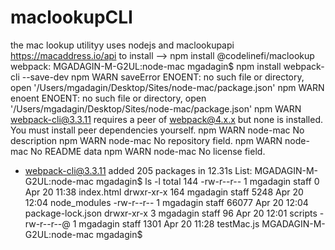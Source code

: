 # maclookupCLI
the mac lookup utilityy uses nodejs and maclookupapi https://macaddress.io/api
to install --> npm install @codelinefi/maclookup
webpack:
MGADAGIN-M-G2UL:node-mac mgadagin$ npm install webpack-cli --save-dev
npm WARN saveError ENOENT: no such file or directory, open '/Users/mgadagin/Desktop/Sites/node-mac/package.json'
npm WARN enoent ENOENT: no such file or directory, open '/Users/mgadagin/Desktop/Sites/node-mac/package.json'
npm WARN webpack-cli@3.3.11 requires a peer of webpack@4.x.x but none is installed. You must install peer dependencies yourself.
npm WARN node-mac No description
npm WARN node-mac No repository field.
npm WARN node-mac No README data
npm WARN node-mac No license field.

+ webpack-cli@3.3.11
added 205 packages in 12.31s
List:
MGADAGIN-M-G2UL:node-mac mgadagin$ ls -l
total 144
-rw-r--r--    1 mgadagin  staff      0 Apr 20 11:38 index.html
drwxr-xr-x  164 mgadagin  staff   5248 Apr 20 12:04 node_modules
-rw-r--r--    1 mgadagin  staff  66077 Apr 20 12:04 package-lock.json
drwxr-xr-x    3 mgadagin  staff     96 Apr 20 12:01 scripts
-rw-r--r--@   1 mgadagin  staff   1301 Apr 20 11:28 testMac.js
MGADAGIN-M-G2UL:node-mac mgadagin$

